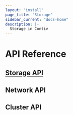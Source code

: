 ```yaml
---
layout: "install"
page_title: "Storage"
sidebar_current: "docs-home"
description: |-
  Storage in Contiv
---
```


# API Reference

## [Storage API](/install/reference/storage_reference.html)

## Network API

## Cluster API

